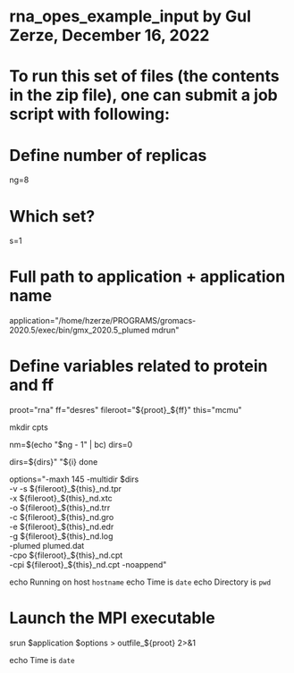 # rna_opes_example_input by Gul Zerze, December 16, 2022

# To run this set of files (the contents in the zip file), one can submit a job script with following:

# Define number of replicas
ng=8
# Which set?
s=1
# Full path to application + application name
application="/home/hzerze/PROGRAMS/gromacs-2020.5/exec/bin/gmx_2020.5_plumed mdrun"
# Define variables related to protein and ff
proot="rna"
ff="desres"
fileroot="${proot}_${ff}"
this="mcmu"

mkdir cpts

nm=$(echo "$ng - 1" | bc)
dirs=0

dirs=${dirs}" "${i}
done

options="-maxh 145 -multidir $dirs \
-v -s ${fileroot}_${this}_nd.tpr \
-x ${fileroot}_${this}_nd.xtc \
-o ${fileroot}_${this}_nd.trr \
-c ${fileroot}_${this}_nd.gro \
-e ${fileroot}_${this}_nd.edr \
-g ${fileroot}_${this}_nd.log \
-plumed plumed.dat \
-cpo ${fileroot}_${this}_nd.cpt \
-cpi ${fileroot}_${this}_nd.cpt -noappend"

echo Running on host `hostname`
echo Time is `date`
echo Directory is `pwd`

# Launch the MPI executable

srun $application $options > outfile_${proot} 2>&1

echo Time is `date`
